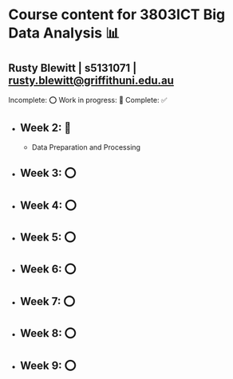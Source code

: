 # Course content for 3803ICT Big Data Analysis 📊
## Rusty Blewitt | s5131071 | rusty.blewitt@griffithuni.edu.au

Incomplete: ⭕ Work in progress: 🚧 Complete: ✅

- ## Week 2: 🚧
  - Data Preparation and Processing
- ## Week 3: ⭕
- ## Week 4: ⭕
- ## Week 5: ⭕
- ## Week 6: ⭕
- ## Week 7: ⭕
- ## Week 8: ⭕
- ## Week 9: ⭕

